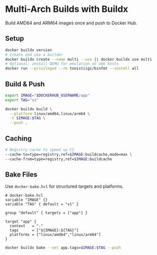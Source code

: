 # Multi-Arch Builds with Buildx

Build AMD64 and ARM64 images once and push to Docker Hub.

## Setup
```bash
docker buildx version
# Create and use a builder
docker buildx create --name multi --use || docker buildx use multi
# Optional: install QEMU for emulation on x86 hosts
docker run --privileged --rm tonistiigi/binfmt --install all
```

## Build & Push
```bash
export IMAGE="$DOCKERHUB_USERNAME/app"
export TAG="v1"

docker buildx build \
  --platform linux/amd64,linux/arm64 \
  -t $IMAGE:$TAG \
  --push .
```

## Caching
```bash
# Registry cache to speed up CI
--cache-to=type=registry,ref=$IMAGE:buildcache,mode=max \
--cache-from=type=registry,ref=$IMAGE:buildcache
```

## Bake Files
Use `docker-bake.hcl` for structured targets and platforms.

```hcl
# docker-bake.hcl
variable "IMAGE" {}
variable "TAG" { default = "v1" }

group "default" { targets = ["app"] }

target "app" {
  context   = "."
  tags      = ["${IMAGE}:${TAG}"]
  platforms = ["linux/amd64","linux/arm64"]
}
```

```bash
docker buildx bake --set app.tags=$IMAGE:$TAG --push
```
